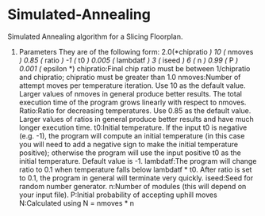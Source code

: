 # Simulated-Annealing
Simulated Annealing algorithm for a Slicing Floorplan. 

1. Parameters
They are of the following form:
2.0(*chipratio *)
10 (* nmoves *)
0.85 (* ratio *)
-1 (* t0 *)
0.005 (* lambdatf *)
3 (* iseed *)
6 (* n *)
0.99 (* P *)
0.001 (* epsilon *)
chipratio:Final chip ratio must be between 1/chipratio and chipratio;
chipratio must be greater than 1.0
nmoves:Number of attempt moves per temperature iteration. Use 10
as the default value. Larger values of nmoves in general
produce better results. The total execution time of the
program grows linearly with respect to nmoves.
Ratio:Ratio for decreasing temperatures. Use 0.85 as the default
value. Larger values of ratios in general produce better
results and have much longer execution time.
t0:Initial temperature. If the input t0 is negative (e.g. -1), the
program will compute an initial temperature (in this case you
will need to add a negative sign to make the initial
temperature positive); otherwise the program will use the
input positive t0 as the initial temperature. Default value is
-1.
lambdatf:The program will change ratio to 0.1 when temperature falls
below lambdatf * t0. After ratio is set to 0.1, the program in
general will terminate very quickly.
iseed:Seed for random number generator.
n:Number of modules (this will depend on your input file).
P:Initial probability of accepting uphill moves
N:Calculated using N = nmoves * n
